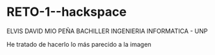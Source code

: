 # RETO-1--hackspace

ELVIS DAVID MIO PEÑA
BACHILLER INGENIERIA INFORMATICA - UNP

He tratado de hacerlo lo más parecido a la imagen
